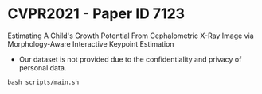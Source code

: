 # CVPR2021 - Paper ID 7123
Estimating A Child's Growth Potential From Cephalometric X-Ray Image via Morphology-Aware Interactive Keypoint Estimation

- Our dataset is not provided due to the confidentiality and privacy of personal data.
```
bash scripts/main.sh
```
